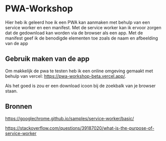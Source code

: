 # PWA-Workshop
Hier heb ik geleerd hoe ik een PWA kan aanmaken met behulp van een service worker en een manifest. 
Met de service worker kan ik ervoor zorgen dat de gedownload kan worden via de browser als een app.
Met de manifest geef ik de benodigde elementen toe zoals de naam en afbeelding van de app

## Gebruik maken van de app
Om makkelijk de pwa te testen heb ik een online omgeving gemaakt met behulp van vercel: https://pwa-workshop-beta.vercel.app/.

Als het goed is zou er een download icoon bij de zoekbalk van je browser staan.

## Bronnen
https://googlechrome.github.io/samples/service-worker/basic/

https://stackoverflow.com/questions/39187020/what-is-the-purpose-of-service-worker

